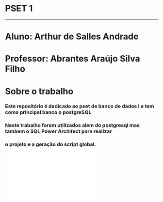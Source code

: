 # PSET 1    
---
# Aluno: Arthur de Salles Andrade

# Professor: Abrantes Araújo Silva Filho

# Sobre o trabalho

### Este repositório é dedicado ao pset de banco de dados I e tem como principal banco o postgreSQL
### Neste trabalho foram utilizados alem do postgresql mas tambem o SQL Power Architect para realizar 
### o projeto e a geração do script global.
![Logo](Documentos/PSET/cc1mb_202306302_postgresql.pdf)
